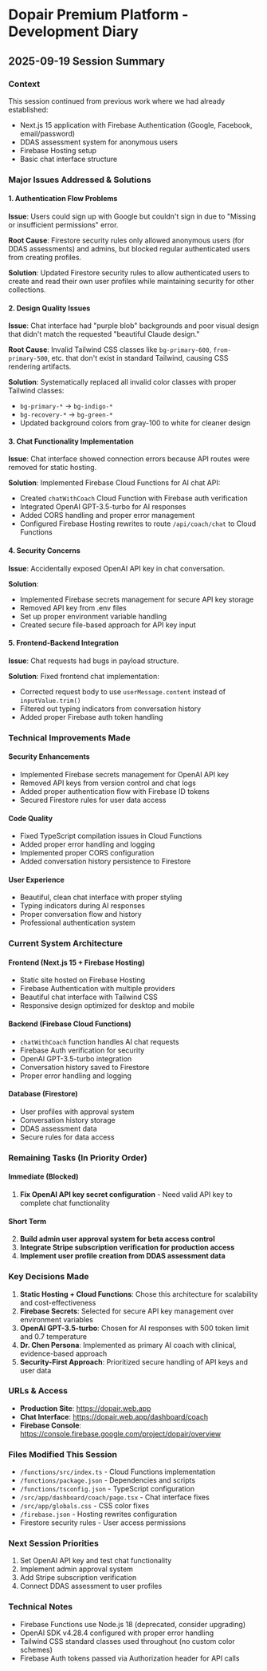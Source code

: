 # Dopair Premium Platform - Development Diary

## 2025-09-19 Session Summary

### Context
This session continued from previous work where we had already established:
- Next.js 15 application with Firebase Authentication (Google, Facebook, email/password)
- DDAS assessment system for anonymous users
- Firebase Hosting setup
- Basic chat interface structure

### Major Issues Addressed & Solutions

#### 1. Authentication Flow Problems
**Issue**: Users could sign up with Google but couldn't sign in due to "Missing or insufficient permissions" error.

**Root Cause**: Firestore security rules only allowed anonymous users (for DDAS assessments) and admins, but blocked regular authenticated users from creating profiles.

**Solution**: Updated Firestore security rules to allow authenticated users to create and read their own user profiles while maintaining security for other collections.

#### 2. Design Quality Issues
**Issue**: Chat interface had "purple blob" backgrounds and poor visual design that didn't match the requested "beautiful Claude design."

**Root Cause**: Invalid Tailwind CSS classes like `bg-primary-600`, `from-primary-500`, etc. that don't exist in standard Tailwind, causing CSS rendering artifacts.

**Solution**: Systematically replaced all invalid color classes with proper Tailwind classes:
- `bg-primary-*` → `bg-indigo-*`
- `bg-recovery-*` → `bg-green-*`
- Updated background colors from gray-100 to white for cleaner design

#### 3. Chat Functionality Implementation
**Issue**: Chat interface showed connection errors because API routes were removed for static hosting.

**Solution**: Implemented Firebase Cloud Functions for AI chat API:
- Created `chatWithCoach` Cloud Function with Firebase auth verification
- Integrated OpenAI GPT-3.5-turbo for AI responses
- Added CORS handling and proper error management
- Configured Firebase Hosting rewrites to route `/api/coach/chat` to Cloud Functions

#### 4. Security Concerns
**Issue**: Accidentally exposed OpenAI API key in chat conversation.

**Solution**:
- Implemented Firebase secrets management for secure API key storage
- Removed API key from .env files
- Set up proper environment variable handling
- Created secure file-based approach for API key input

#### 5. Frontend-Backend Integration
**Issue**: Chat requests had bugs in payload structure.

**Solution**: Fixed frontend chat implementation:
- Corrected request body to use `userMessage.content` instead of `inputValue.trim()`
- Filtered out typing indicators from conversation history
- Added proper Firebase auth token handling

### Technical Improvements Made

#### Security Enhancements
- Implemented Firebase secrets management for OpenAI API key
- Removed API keys from version control and chat logs
- Added proper authentication flow with Firebase ID tokens
- Secured Firestore rules for user data access

#### Code Quality
- Fixed TypeScript compilation issues in Cloud Functions
- Added proper error handling and logging
- Implemented proper CORS configuration
- Added conversation history persistence to Firestore

#### User Experience
- Beautiful, clean chat interface with proper styling
- Typing indicators during AI responses
- Proper conversation flow and history
- Professional authentication system

### Current System Architecture

#### Frontend (Next.js 15 + Firebase Hosting)
- Static site hosted on Firebase Hosting
- Firebase Authentication with multiple providers
- Beautiful chat interface with Tailwind CSS
- Responsive design optimized for desktop and mobile

#### Backend (Firebase Cloud Functions)
- `chatWithCoach` function handles AI chat requests
- Firebase Auth verification for security
- OpenAI GPT-3.5-turbo integration
- Conversation history saved to Firestore
- Proper error handling and logging

#### Database (Firestore)
- User profiles with approval system
- Conversation history storage
- DDAS assessment data
- Secure rules for data access

### Remaining Tasks (In Priority Order)

#### Immediate (Blocked)
1. **Fix OpenAI API key secret configuration** - Need valid API key to complete chat functionality

#### Short Term
2. **Build admin user approval system for beta access control**
3. **Integrate Stripe subscription verification for production access**
4. **Implement user profile creation from DDAS assessment data**

### Key Decisions Made

1. **Static Hosting + Cloud Functions**: Chose this architecture for scalability and cost-effectiveness
2. **Firebase Secrets**: Selected for secure API key management over environment variables
3. **OpenAI GPT-3.5-turbo**: Chosen for AI responses with 500 token limit and 0.7 temperature
4. **Dr. Chen Persona**: Implemented as primary AI coach with clinical, evidence-based approach
5. **Security-First Approach**: Prioritized secure handling of API keys and user data

### URLs & Access
- **Production Site**: https://dopair.web.app
- **Chat Interface**: https://dopair.web.app/dashboard/coach
- **Firebase Console**: https://console.firebase.google.com/project/dopair/overview

### Files Modified This Session
- `/functions/src/index.ts` - Cloud Functions implementation
- `/functions/package.json` - Dependencies and scripts
- `/functions/tsconfig.json` - TypeScript configuration
- `/src/app/dashboard/coach/page.tsx` - Chat interface fixes
- `/src/app/globals.css` - CSS color fixes
- `/firebase.json` - Hosting rewrites configuration
- Firestore security rules - User access permissions

### Next Session Priorities
1. Set OpenAI API key and test chat functionality
2. Implement admin approval system
3. Add Stripe subscription verification
4. Connect DDAS assessment to user profiles

### Technical Notes
- Firebase Functions use Node.js 18 (deprecated, consider upgrading)
- OpenAI SDK v4.28.4 configured with proper error handling
- Tailwind CSS standard classes used throughout (no custom color schemes)
- Firebase Auth tokens passed via Authorization header for API calls